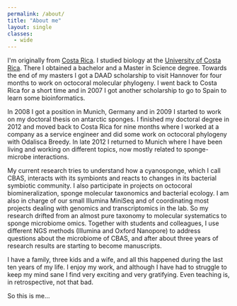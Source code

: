 ```yaml
---
permalink: /about/
title: "About me"
layout: single
classes: 
  - wide
---
```


I'm originally from [Costa Rica](https://en.wikipedia.org/wiki/Costa_Rica). I studied biology at the [University of Costa Rica](https://en.wikipedia.org/wiki/University_of_Costa_Rica). There I obtained a bachelor and a Master in Science degree. Towards the end of my masters I got a DAAD scholarship to visit Hannover for four months to work on octocoral molecular phylogeny. I went back to Costa Rica for a short time and in 2007 I got another scholarship to go to Spain to learn some bioinformatics.

In 2008 I got a position in Munich, Germany and in 2009 I started to work on my doctoral thesis on antarctic sponges. I finished my doctoral degree in 2012 and moved back to Costa Rica for nine months where I worked at a company as a service engineer and did some work on octocoral phylogeny with Odalisca Breedy. In late 2012 I returned to Munich where I have been living and working on different topics, now mostly related to sponge-microbe interactions.

My current research tries to understand how a cyanosponge, which I call CBAS, interacts with its symbionts and reacts to changes in its bacterial symbiotic community. I also participate in projects on octocoral biomineralization, sponge molecular taxonomics and bacterial ecology. I am also in charge of our small Illumina MiniSeq and of coordinating most projects dealing with genomics and transcriptomics in the lab. So my research drifted from an almost pure taxonomy to molecular systematics to sponge microbiome omics. Together with students and colleagues, I use different NGS methods (Illumina and Oxford Nanopore) to address questions about the microbiome of CBAS, and after about three years of research results are starting to become manuscripts.

I have a family, three kids and a wife, and all this happened during the last ten years of my life. I enjoy my work, and although I have had to struggle to keep my mind sane I find very exciting and very gratifying. Even teaching is, in retrospective, not that bad.

So this is me...
